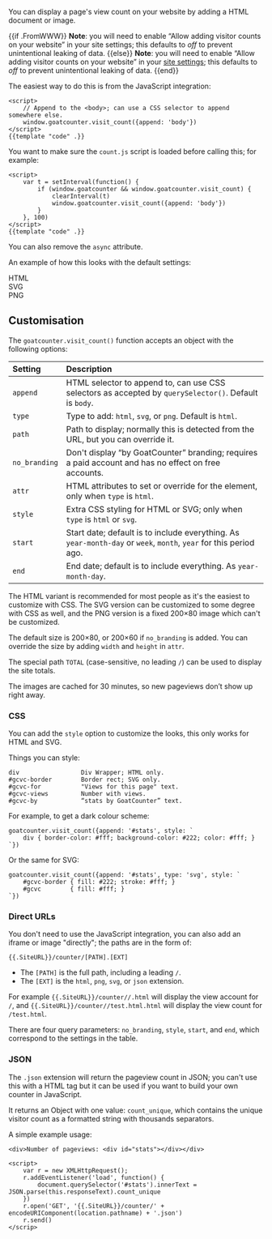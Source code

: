 You can display a page's view count on your website by adding a HTML document or
image.

{{if .FromWWW}}
**Note**: you will need to enable “Allow adding visitor counts on your website”
in your site settings; this defaults to *off* to prevent unintentional leaking of data.
{{else}}
**Note**: you will need to enable “Allow adding visitor counts on your website”
in your <a href="/settings/main#section-site">site settings</a>; this defaults to
*off* to prevent unintentional leaking of data.
{{end}}

The easiest way to do this is from the JavaScript integration:

    <script>
        // Append to the <body>; can use a CSS selector to append somewhere else.
        window.goatcounter.visit_count({append: 'body'})
    </script>
    {{template "code" .}}

You want to make sure the `count.js` script is loaded before calling this; for
example:

    <script>
        var t = setInterval(function() {
            if (window.goatcounter && window.goatcounter.visit_count) {
                clearInterval(t)
                window.goatcounter.visit_count({append: 'body'})
            }
        }, 100)
    </script>
    {{template "code" .}}

You can also remove the `async` attribute.

An example of how this looks with the default settings:

<div id="vc-example">
<div id="vc-html">HTML<br></div>
<div id="vc-svg">SVG<br></div>
<div id="vc-png">PNG<br></div>
</div>


Customisation
-------------
The `goatcounter.visit_count()` function accepts an object with the following
options:

| Setting       | Description                                                                                                       |
| :------       | :----------                                                                                                       |
| `append`      | HTML selector to append to, can use CSS selectors as accepted by `querySelector()`. Default is `body`.            |
| `type`        | Type to add: `html`, `svg`, or `png`. Default is `html`.                                                          |
| `path`        | Path to display; normally this is detected from the URL, but you can override it.                                 |
| `no_branding` | Don't display “by GoatCounter” branding; requires a paid account and has no effect on free accounts.              |
| `attr`        | HTML attributes to set or override for the element, only when `type` is `html`.                                   |
| `style`       | Extra CSS styling for HTML or SVG; only when `type` is `html` or `svg`.                                           |
| `start`       | Start date; default is to include everything. As `year-month-day` or `week`, `month`, `year` for this period ago. |
| `end`         | End date; default is to include everything. As `year-month-day`.                                                  |

The HTML variant is recommended for most people as it's the easiest to customize
with CSS. The SVG version can be customized to some degree with CSS as well, and
the PNG version is a fixed 200×80 image which can't be customized.

The default size is 200×80, or 200×60 if `no_branding` is added. You can
override the size by adding `width` and `height` in `attr`.

The special path `TOTAL` (case-sensitive, no leading `/`) can be used to display
the site totals.

The images are cached for 30 minutes, so new pageviews don’t show up right away.

### CSS
You can add the `style` option to customize the looks, this only works for HTML
and SVG.

Things you can style:

    div                 Div Wrapper; HTML only.
    #gcvc-border        Border rect; SVG only.
    #gcvc-for           "Views for this page" text.
    #gcvc-views         Number with views.
    #gcvc-by            “stats by GoatCounter” text.

For example, to get a dark colour scheme:

    goatcounter.visit_count({append: '#stats', style: `
        div { border-color: #fff; background-color: #222; color: #fff; }
    `})

Or the same for SVG:

    goatcounter.visit_count({append: '#stats', type: 'svg', style: `
        #gcvc-border { fill: #222; stroke: #fff; }
        #gcvc        { fill: #fff; }
    `})

### Direct URLs
You don't need to use the JavaScript integration, you can also add an iframe or
image "directly"; the paths are in the form of:

    {{.SiteURL}}/counter/[PATH].[EXT]

- The `[PATH]` is the full path, including a leading `/`.
- The `[EXT]` is the `html`, `png`, `svg`, or `json` extension.

For example
`{{.SiteURL}}/counter//.html` will display the view account for `/`, and
`{{.SiteURL}}/counter//test.html.html` will display the view count for
`/test.html`.

There are four query parameters: `no_branding`, `style`, `start`, and `end`,
which correspond to the settings in the table.

### JSON
The `.json` extension will return the pageview count in JSON; you can't use this
with a HTML tag but it can be used if you want to build your own counter in
JavaScript.

It returns an Object with one value: `count_unique`, which contains the unique
visitor count as a formatted string with thousands separators.

A simple example usage:

    <div>Number of pageviews: <div id="stats"></div></div>

    <script>
        var r = new XMLHttpRequest();
        r.addEventListener('load', function() {
            document.querySelector('#stats').innerText = JSON.parse(this.responseText).count_unique
        })
        r.open('GET', '{{.SiteURL}}/counter/' + encodeURIComponent(location.pathname) + '.json')
        r.send()
    </scrip>
